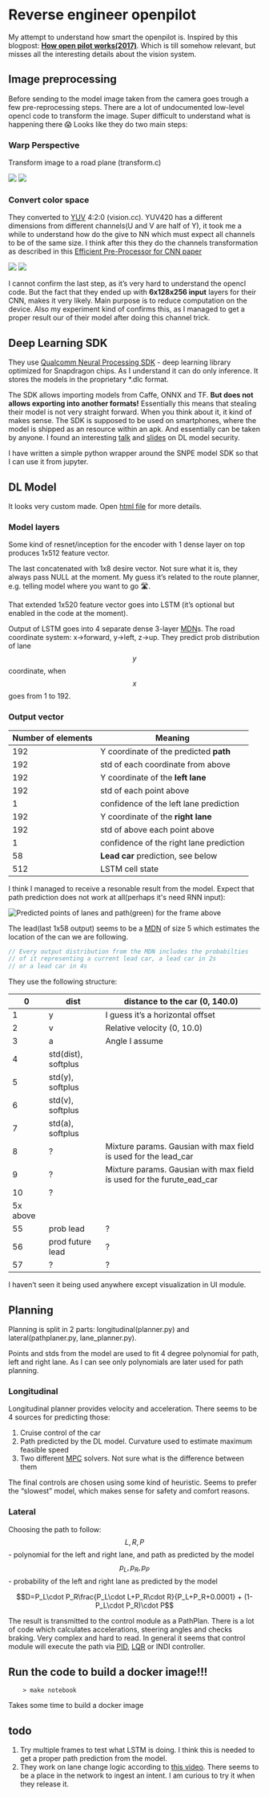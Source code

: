 # Reverse engineer openpilot

My attempt to understand how smart the openpilot is. Inspired by this blogpost: [**How open pilot works(2017)**](https://medium.com/@comma_ai/how-does-openpilot-work-c7076d4407b3). Which is till somehow relevant, but misses all the interesting details about the vision system.

## Image preprocessing

Before sending to the model image taken from the camera goes trough a few pre-reprocessing steps. There are a lot of undocumented low-level opencl code to transform the image. Super difficult to understand what is happening there 😱 Looks like they do two main steps:

### Warp Perspective

Transform image to a road plane  (transform.c)

![](https://paper-attachments.dropbox.com/s_AF863A6EE917F218080502F04BD26B13583D2C3C86E286EBB657D5150557D7BB_1571588209660_frame.png)
![](https://paper-attachments.dropbox.com/s_AF863A6EE917F218080502F04BD26B13583D2C3C86E286EBB657D5150557D7BB_1571588285436_warp.png)

### Convert color space

They converted to [YUV](https://en.wikipedia.org/wiki/YUV) 4:2:0 (vision.cc). YUV420 has a different dimensions from different channels(U and V are half of Y), it took me a while to understand how do the give to NN which must expect all channels to be of the same size. I think after this they do the channels transformation as described in this [Efficient Pre-Processor for CNN paper](https://www.ingentaconnect.com/contentone/ist/ei/2017/00002017/00000019/art00009?crawler=true&mimetype=application/pdf) 

![](https://paper-attachments.dropbox.com/s_AF863A6EE917F218080502F04BD26B13583D2C3C86E286EBB657D5150557D7BB_1570825285017_Screenshot+from+2019-10-11+22-20-51.png)
![](https://paper-attachments.dropbox.com/s_AF863A6EE917F218080502F04BD26B13583D2C3C86E286EBB657D5150557D7BB_1570825270233_Screenshot+from+2019-10-11+22-20-31.png)


I cannot confirm the last step, as it’s very hard to understand the opencl code. But the fact that they ended up with **6x128x256 input** layers for their CNN, makes it very likely. Main purpose is to reduce computation on the device. Also my experiment kind of confirms this, as I managed to get a proper result our of their model after doing this channel trick.

## Deep Learning SDK

They use [Qualcomm Neural Processing SDK](https://developer.qualcomm.com/software/qualcomm-neural-processing-sdk) - deep learning library optimized for Snapdragon chips. As I understand it can do only inference. It stores the models in the proprietary *.dlc format.

The SDK allows importing models from Caffe, ONNX and TF. **But does not allows exporting into another formats!** Essentially this means that stealing their model is not very straight forward. When you think about it, it kind of makes sense. The SDK is supposed to be used on smartphones, where the model is shipped as an resource within an apk. And essentially can be taken by anyone.
I found an interesting [talk](https://www.youtube.com/watch?v=Dn3jb2BBBCE
) and [slides](https://conference.hitb.org/hitbsecconf2018dxb/materials/D1T1%20-%20AI%20Model%20Security%20-%20Reverse%20Engineering%20Machine%20Learning%20Models%20-%20Kang%20Li.pdf) on DL model security.

I have written a simple python wrapper around the SNPE model SDK so that I can use it from jupyter.

## DL Model

It looks very custom made. Open [html file](https://htmlpreview.github.io/?https://github.com/peter-popov/unhack-openpilot/blob/master/driving_model.html) for more details.

### Model layers

Some kind of resnet/inception for the encoder with 1 dense layer on top produces 1x512 feature vector.

The last concatenated with 1x8 desire vector. Not sure what it is, they always pass NULL at the moment. My guess it’s related to the route planner, e.g. telling model where you want to go 🛣️.

That extended 1x520 feature vector goes into LSTM (it’s optional but enabled in the code at the moment).

Output of LSTM goes into 4 separate dense 3-layer [MDN](https://mikedusenberry.com/mixture-density-networks)s. The road coordinate system: x→forward, y→left, z→up. They predict prob distribution of lane $$y$$ coordinate, when $$x$$ goes from 1 to 192.

### Output vector

| Number of elements | Meaning                                 |
| ------------------ | --------------------------------------- |
| 192                | Y coordinate of the predicted **path**  |
| 192                | std of each coordinate from above       |
| 192                | Y coordinate of the **left lane**       |
| 192                | std of each point above                 |
| 1                  | confidence of the left lane prediction  |
| 192                | Y coordinate of the **right lane**      |
| 192                | std of above each point above           |
| 1                  | confidence of the right lane prediction |
| 58                 | **Lead car** prediction, see below      |
| 512                | LSTM cell state                         |

I think I managed to receive a resonable result from the model. Expect that path prediction does not work at all(perhaps it's need RNN input):

![Predicted points of lanes and path(green) for the frame above](https://paper-attachments.dropbox.com/s_AF863A6EE917F218080502F04BD26B13583D2C3C86E286EBB657D5150557D7BB_1571589783975_prediction.png)

The lead(last 1x58 output) seems to be a [MDN](https://mikedusenberry.com/mixture-density-networks) of size 5 which estimates the location of the can we are following.

```C++
// Every output distribution from the MDN includes the probabilties
// of it representing a current lead car, a lead car in 2s
// or a lead car in 4s
```

They use the following structure:

| 0             | dist                | distance to the car (0, 140.0)                                        |
| ------------- | ------------------- | --------------------------------------------------------------------- |
| 1             | y                   | I guess it’s a horizontal offset                                      |
| 2             | v                   | Relative velocity (0, 10.0)                                           |
| 3             | a                   | Angle I assume                                                        |
| 4             | std(dist), softplus |                                                                       |
| 5             | std(y), softplus    |                                                                       |
| 6             | std(v), softplus    |                                                                       |
| 7             | std(a), softplus    |                                                                       |
| 8             | ?                   | Mixture params. Gausian with max field is used for the lead_car       |
| 9             | ?                   | Mixture params. Gausian with max field is used for the furute_ead_car |
| 10            | ?                   |                                                                       |
| 5x above      |                     |                                                                       |
| 55            | prob lead           | ?                                                                     |
| 56            | prod future lead    | ?                                                                     |
| 57            | ?                   | ?                                                                     |

I haven’t seen it being used anywhere except visualization in UI module.

## Planning

Planning is split in 2 parts: longitudinal(planner.py) and lateral(pathplaner.py, lane_planner.py).

Points and stds from the model are used to fit 4 degree polynomial for path, left and right lane. As I can see only polynomials are later used for path planning.

### Longitudinal

Longitudinal planner provides velocity and acceleration. There seems to be 4 sources for predicting those:

1. Cruise control of the car
2. Path predicted by the DL model. Curvature used to estimate maximum feasible speed
3. Two different [MPC](https://en.wikipedia.org/wiki/Model_predictive_control) solvers. Not sure what is the difference between them

The final controls are chosen using some kind of heuristic. Seems to prefer the “slowest” model, which makes sense for safety and comfort reasons.

### Lateral

Choosing the path to follow:
$$L, R, P$$ - polynomial for the left and right lane, and path as predicted by the model
$$p_L, p_R, p_P$$ - probability of the left and right lane as predicted by the model

$$D=P_L\cdot P_R\frac{P_L\cdot L+P_R\cdot R}{P_L+P_R+0.0001} + (1-P_L\cdot P_R)\cdot P$$

The result is transmitted to the control module as a PathPlan. There is a lot of code which calculates accelerations, steering angles and checks braking. Very complex and hard to read. In general it seems that control module will execute the path via [PID](https://en.wikipedia.org/wiki/PID_controller), [LQR](https://en.wikipedia.org/wiki/Linear%E2%80%93quadratic_regulator) or INDI controller.

## Run the code to build a docker image!!!

```shell
    > make notebook
```

Takes some time to build a docker image


## todo

1. Try multiple frames to test what LSTM is doing. I think this is needed to get a proper path prediction from the model.
2. They work on lane change logic according to [this video](https://youtu.be/GiS68Uf_zsI). There seems to be a place in the network to ingest an intent. I am curious to try it when they release it.
